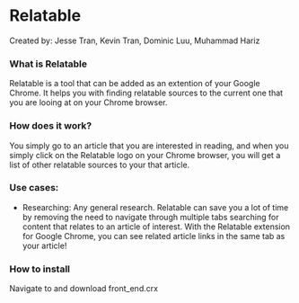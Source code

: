 # Relatable

Created by: Jesse Tran, Kevin Tran, Dominic Luu, Muhammad Hariz

### What is Relatable
Relatable is a tool that can be added as an extention of your Google Chrome. It helps you with finding relatable sources to the current one that you are looing at on your Chrome browser.

### How does it work?
You simply go to an article that you are interested in reading, and when you simply click on the Relatable logo on your Chrome browser, you will get a list of other relatable sources to your that article.

### Use cases:
+ Researching: Any general research. Relatable can save you a lot of time by removing the need to navigate through multiple tabs searching for content that relates to an article of interest. With the Relatable extension for Google Chrome, you can see related article links in the same tab as your article!

### How to install
Navigate to and download front_end.crx
